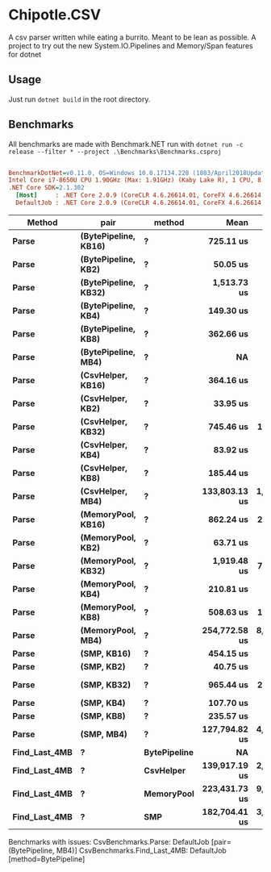 # Chipotle.CSV
A csv parser written while eating a burrito. Meant to be lean as possible. A project to try out the new System.IO.Pipelines and Memory<T>/Span<T> features for dotnet

## Usage 

Just run `dotnet build` in the root directory. 

## Benchmarks

All benchmarks are made with Benchmark.NET run with `dotnet run -c release --filter * --project .\Benchmarks\Benchmarks.csproj`


``` ini

BenchmarkDotNet=v0.11.0, OS=Windows 10.0.17134.228 (1803/April2018Update/Redstone4)
Intel Core i7-8650U CPU 1.90GHz (Max: 1.91GHz) (Kaby Lake R), 1 CPU, 8 logical and 4 physical cores
.NET Core SDK=2.1.302
  [Host]     : .NET Core 2.0.9 (CoreCLR 4.6.26614.01, CoreFX 4.6.26614.01), 64bit RyuJIT
  DefaultJob : .NET Core 2.0.9 (CoreCLR 4.6.26614.01, CoreFX 4.6.26614.01), 64bit RyuJIT


```
|        Method |                 pair |       method |          Mean |         Error |         StdDev |           Min |           Max |        Median |      Gen 0 |     Gen 1 |     Gen 2 |   Allocated |
|-------------- |--------------------- |------------- |--------------:|--------------:|---------------:|--------------:|--------------:|--------------:|-----------:|----------:|----------:|------------:|
|         **Parse** | **(BytePipeline, KB16)** |            **?** |     **725.11 us** |     **0.7205 us** |      **0.6739 us** |     **724.04 us** |     **726.03 us** |     **725.16 us** |    **99.6094** |         **-** |         **-** |    **420792 B** |
|         **Parse** |  **(BytePipeline, KB2)** |            **?** |      **50.05 us** |     **0.1250 us** |      **0.1108 us** |      **49.85 us** |      **50.19 us** |      **50.08 us** |     **6.9580** |         **-** |         **-** |     **29440 B** |
|         **Parse** | **(BytePipeline, KB32)** |            **?** |   **1,513.73 us** |     **3.5119 us** |      **3.1132 us** |   **1,509.85 us** |   **1,521.67 us** |   **1,513.18 us** |   **208.9844** |         **-** |         **-** |    **878944 B** |
|         **Parse** |  **(BytePipeline, KB4)** |            **?** |     **149.30 us** |     **0.3670 us** |      **0.3433 us** |     **148.79 us** |     **150.04 us** |     **149.40 us** |    **20.5078** |         **-** |         **-** |     **86680 B** |
|         **Parse** |  **(BytePipeline, KB8)** |            **?** |     **362.66 us** |     **0.5711 us** |      **0.5342 us** |     **361.66 us** |     **363.30 us** |     **362.79 us** |    **50.2930** |         **-** |         **-** |    **210992 B** |
|         **Parse** |  **(BytePipeline, MB4)** |            **?** |            **NA** |            **NA** |             **NA** |            **NA** |            **NA** |            **NA** |        **N/A** |       **N/A** |       **N/A** |         **N/A** |
|         **Parse** |    **(CsvHelper, KB16)** |            **?** |     **364.16 us** |     **7.2279 us** |      **7.7337 us** |     **356.11 us** |     **376.04 us** |     **360.20 us** |    **66.4063** |         **-** |         **-** |    **278791 B** |
|         **Parse** |     **(CsvHelper, KB2)** |            **?** |      **33.95 us** |     **0.1133 us** |      **0.1059 us** |      **33.77 us** |      **34.13 us** |      **33.94 us** |     **9.0332** |         **-** |         **-** |     **37932 B** |
|         **Parse** |    **(CsvHelper, KB32)** |            **?** |     **745.46 us** |    **16.8149 us** |     **18.6897 us** |     **732.27 us** |     **803.67 us** |     **736.51 us** |   **132.8125** |         **-** |         **-** |    **559869 B** |
|         **Parse** |     **(CsvHelper, KB4)** |            **?** |      **83.92 us** |     **1.4534 us** |      **1.9894 us** |      **81.21 us** |      **88.95 us** |      **83.56 us** |    **17.3340** |         **-** |         **-** |     **73057 B** |
|         **Parse** |     **(CsvHelper, KB8)** |            **?** |     **185.44 us** |     **1.1783 us** |      **0.9839 us** |     **184.25 us** |     **187.38 us** |     **185.00 us** |    **35.1563** |         **-** |         **-** |    **148534 B** |
|         **Parse** |     **(CsvHelper, MB4)** |            **?** | **133,803.13 us** | **1,640.0709 us** |  **1,534.1232 us** | **131,244.05 us** | **136,105.33 us** | **133,370.65 us** | **23500.0000** |         **-** |         **-** |  **99561318 B** |
|         **Parse** |   **(MemoryPool, KB16)** |            **?** |     **862.24 us** |    **28.7855 us** |     **83.5118 us** |     **673.20 us** |   **1,050.72 us** |     **852.64 us** |    **95.7031** |         **-** |         **-** |      **7696 B** |
|         **Parse** |    **(MemoryPool, KB2)** |            **?** |      **63.71 us** |     **2.1541 us** |      **6.2494 us** |      **49.74 us** |      **78.51 us** |      **63.73 us** |     **7.2021** |         **-** |         **-** |      **1792 B** |
|         **Parse** |   **(MemoryPool, KB32)** |            **?** |   **1,919.48 us** |    **73.1862 us** |    **215.7913 us** |   **1,449.06 us** |   **2,489.53 us** |   **1,902.48 us** |   **203.1250** |         **-** |         **-** |     **14679 B** |
|         **Parse** |    **(MemoryPool, KB4)** |            **?** |     **210.81 us** |     **8.8338 us** |     **25.7685 us** |     **159.13 us** |     **269.33 us** |     **211.32 us** |    **20.0195** |         **-** |         **-** |      **2656 B** |
|         **Parse** |    **(MemoryPool, KB8)** |            **?** |     **508.63 us** |    **15.9451 us** |     **47.0145 us** |     **424.95 us** |     **626.13 us** |     **511.38 us** |    **47.8516** |         **-** |         **-** |      **4528 B** |
|         **Parse** |    **(MemoryPool, MB4)** |            **?** | **254,772.58 us** | **8,758.9850 us** | **25,411.4038 us** | **187,095.40 us** | **317,383.80 us** | **256,635.77 us** | **40000.0000** |         **-** |         **-** |   **2639088 B** |
|         **Parse** |          **(SMP, KB16)** |            **?** |     **454.15 us** |     **9.0468 us** |     **20.0472 us** |     **421.09 us** |     **504.33 us** |     **452.61 us** |    **15.1367** |         **-** |         **-** |      **7694 B** |
|         **Parse** |           **(SMP, KB2)** |            **?** |      **40.75 us** |     **0.7790 us** |      **1.7098 us** |      **37.61 us** |      **44.17 us** |      **40.48 us** |     **1.8921** |         **-** |         **-** |      **1792 B** |
|         **Parse** |          **(SMP, KB32)** |            **?** |     **965.44 us** |    **21.6478 us** |     **43.7296 us** |     **895.24 us** |   **1,081.83 us** |     **952.43 us** |    **27.3438** |         **-** |         **-** |     **14608 B** |
|         **Parse** |           **(SMP, KB4)** |            **?** |     **107.70 us** |     **2.9513 us** |      **8.6092 us** |      **91.10 us** |     **131.43 us** |     **108.60 us** |     **4.1504** |         **-** |         **-** |      **2656 B** |
|         **Parse** |           **(SMP, KB8)** |            **?** |     **235.57 us** |     **4.7789 us** |     **10.7867 us** |     **214.27 us** |     **261.38 us** |     **234.00 us** |     **7.3242** |         **-** |         **-** |      **4525 B** |
|         **Parse** |           **(SMP, MB4)** |            **?** | **127,794.82 us** | **4,312.1072 us** | **12,646.6639 us** | **107,042.88 us** | **156,593.48 us** | **127,782.88 us** |  **2600.0000** | **1000.0000** | **1000.0000** |   **2639085 B** |
| **Find_Last_4MB** |                    **?** | **BytePipeline** |            **NA** |            **NA** |             **NA** |            **NA** |            **NA** |            **NA** |        **N/A** |       **N/A** |       **N/A** |         **N/A** |
| **Find_Last_4MB** |                    **?** |    **CsvHelper** | **139,917.19 us** | **2,790.6828 us** |  **2,985.9990 us** | **136,872.48 us** | **146,297.15 us** | **138,747.95 us** | **23500.0000** |         **-** |         **-** |  **99561358 B** |
| **Find_Last_4MB** |                    **?** |   **MemoryPool** | **223,431.73 us** | **9,200.4160 us** | **26,983.2276 us** | **177,871.30 us** | **298,649.40 us** | **218,438.80 us** | **82666.6667** |         **-** |         **-** | **130621720 B** |
| **Find_Last_4MB** |                    **?** |          **SMP** | **182,704.41 us** | **3,880.6883 us** |  **6,796.7126 us** | **172,119.50 us** | **202,838.27 us** | **180,633.63 us** | **15000.0000** | **2666.6667** | **1333.3333** |  **57659232 B** |

Benchmarks with issues:
  CsvBenchmarks.Parse: DefaultJob [pair=(BytePipeline, MB4)]
  CsvBenchmarks.Find_Last_4MB: DefaultJob [method=BytePipeline]
